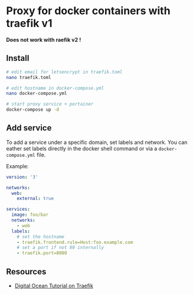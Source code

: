 # Proxy for docker containers with traefik v1

**Does not work with raefik v2 !**

## Install

```sh
# edit email for letsencrypt in traefik.toml
nano traefik.toml

# edit hostname in docker-compose.yml
nano docker-compose.yml

# start proxy service + portainer
docker-compose up -d
```

## Add service

To add a service under a specific domain, set labels and network. You can eather set labels directly in the docker shell command or via a `docker-compose.yml` file.

Example:

```yml
version: '3'

networks:
  web:
    external: true

services:
  image: foo/bar
  networks: 
    - web
  labels:
    # set the hostname
    - traefik.frontend.rule=Host:foo.example.com
    # set a port if not 80 internally
    - traefik.port=8080
```

## Resources

* [Digital Ocean Tutorial on Traefik](https://www.digitalocean.com/community/tutorials/how-to-use-traefik-as-a-reverse-proxy-for-docker-containers-on-ubuntu-18-04)
